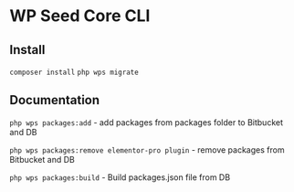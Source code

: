 # WP Seed Core CLI

## Install

`composer install`
`php wps migrate`

## Documentation

`php wps packages:add` - add packages from packages folder to Bitbucket and DB

`php wps packages:remove elementor-pro plugin` - remove packages from Bitbucket and DB

`php wps packages:build` - Build packages.json file from DB
